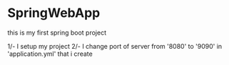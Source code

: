 # SpringWebApp
this is my first spring boot project

1/- I setup my project 
2/- I change port of server from '8080' to '9090' in 'application.yml' that i create